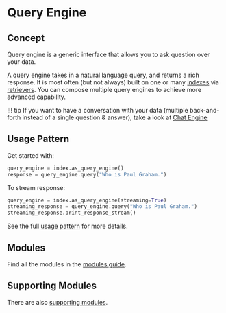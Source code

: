 # Query Engine

## Concept

Query engine is a generic interface that allows you to ask question over your data.

A query engine takes in a natural language query, and returns a rich response.
It is most often (but not always) built on one or many [indexes](../../indexing/indexing.md) via [retrievers](../../querying/retriever/index.md).
You can compose multiple query engines to achieve more advanced capability.

!!! tip
    If you want to have a conversation with your data (multiple back-and-forth instead of a single question & answer), take a look at [Chat Engine](../chat_engines/index.md)

## Usage Pattern

Get started with:

```python
query_engine = index.as_query_engine()
response = query_engine.query("Who is Paul Graham.")
```

To stream response:

```python
query_engine = index.as_query_engine(streaming=True)
streaming_response = query_engine.query("Who is Paul Graham.")
streaming_response.print_response_stream()
```

See the full [usage pattern](./usage_pattern.md) for more details.

## Modules

Find all the modules in the [modules guide](./modules.md).

## Supporting Modules

There are also [supporting modules](./supporting_modules.md).
